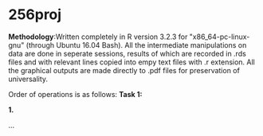 # 256proj

**Methodology**:Written completely in R version 3.2.3 for "x86_64-pc-linux-gnu" (through Ubuntu 16.04 Bash). All the intermediate manipulations on data are done in seperate sessions, results of which are recorded in .rds files and with relevant lines copied into empy text files with .r extension. All the graphical outputs are made directly to .pdf files for preservation of universality.

  Order of operations is as follows:
**Task 1:**

**1.**

...
